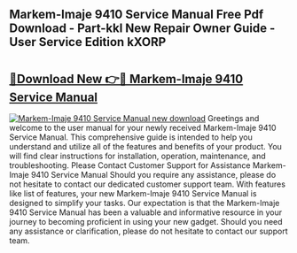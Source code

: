 ## Markem-Imaje 9410 Service Manual Free Pdf Download - Part-kkl New Repair Owner Guide - User Service Edition kXORP

# <h2><a href="http://cf27136.oget.top/?id=Markem-Imaje+9410+Service+Manual">🔗Download New 👉🔴 Markem-Imaje 9410 Service Manual</a></h2>

[![Markem-Imaje 9410 Service Manual new download](https://i.imgur.com/5g1atiW.png)](http://cf27136.oget.top/?id=Markem-Imaje+9410+Service+Manual)
Greetings and welcome to the user manual for your newly received Markem-Imaje 9410 Service Manual. This comprehensive guide is intended to help you understand and utilize all of the features and benefits of your product. You will find clear instructions for installation, operation, maintenance, and troubleshooting. Please Contact Customer Support for Assistance Markem-Imaje 9410 Service Manual Should you require any assistance, please do not hesitate to contact our dedicated customer support team. With features like list of features, your new Markem-Imaje 9410 Service Manual is designed to simplify your tasks. Our expectation is that the Markem-Imaje 9410 Service Manual has been a valuable and informative resource in your journey to becoming proficient in using your new gadget. Should you need any assistance or clarification, please do not hesitate to contact our support team.

